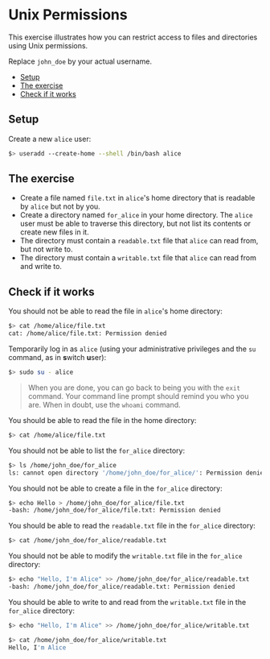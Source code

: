 # Unix Permissions

This exercise illustrates how you can restrict access to files and directories
using Unix permissions.

Replace `john_doe` by your actual username.

<!-- START doctoc generated TOC please keep comment here to allow auto update -->
<!-- DON'T EDIT THIS SECTION, INSTEAD RE-RUN doctoc TO UPDATE -->


- [Setup](#setup)
- [The exercise](#the-exercise)
- [Check if it works](#check-if-it-works)

<!-- END doctoc generated TOC please keep comment here to allow auto update -->



## Setup

Create a new `alice` user:

```bash
$> useradd --create-home --shell /bin/bash alice
```



## The exercise

* Create a file named `file.txt` in `alice`'s home directory that is readable by
  `alice` but not by you.
* Create a directory named `for_alice` in your home directory. The `alice` user
  must be able to traverse this directory, but not list its contents or create
  new files in it.
* The directory must contain a `readable.txt` file that `alice` can read from,
  but not write to.
* The directory must contain a `writable.txt` file that `alice` can read from
  and write to.



## Check if it works

You should not be able to read the file in `alice`'s home directory:

```bash
$> cat /home/alice/file.txt
cat: /home/alice/file.txt: Permission denied
```

Temporarily log in as `alice` (using your administrative privileges and the `su`
command, as in **s**witch **u**ser):

```bash
$> sudo su - alice
```

> When you are done, you can go back to being you with the `exit` command. Your
> command line prompt should remind you who you are. When in doubt, use the
> `whoami` command.

You should be able to read the file in the home directory:

```bash
$> cat /home/alice/file.txt
```

You should not be able to list the `for_alice` directory:

```bash
$> ls /home/john_doe/for_alice
ls: cannot open directory '/home/john_doe/for_alice/': Permission denied
```

You should not be able to create a file in the `for_alice` directory:

```bash
$> echo Hello > /home/john_doe/for_alice/file.txt
-bash: /home/john_doe/for_alice/file.txt: Permission denied
```

You should be able to read the `readable.txt` file in the `for_alice` directory:

```bash
$> cat /home/john_doe/for_alice/readable.txt
```

You should not be able to modify the `writable.txt` file in the `for_alice` directory:

```bash
$> echo "Hello, I'm Alice" >> /home/john_doe/for_alice/readable.txt
-bash: /home/john_doe/for_alice/readable.txt: Permission denied
```

You should be able to write to and read from the `writable.txt` file in the
`for_alice` directory:

```bash
$> echo "Hello, I'm Alice" >> /home/john_doe/for_alice/writable.txt

$> cat /home/john_doe/for_alice/writable.txt
Hello, I'm Alice
```
